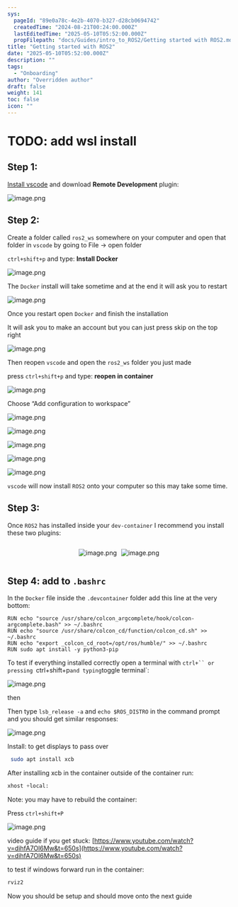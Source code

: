 ```yaml
---
sys:
  pageId: "89e0a78c-4e2b-4070-b327-d28cb0694742"
  createdTime: "2024-08-21T00:24:00.000Z"
  lastEditedTime: "2025-05-10T05:52:00.000Z"
  propFilepath: "docs/Guides/intro_to_ROS2/Getting started with ROS2.md"
title: "Getting started with ROS2"
date: "2025-05-10T05:52:00.000Z"
description: ""
tags:
  - "Onboarding"
author: "Overridden author"
draft: false
weight: 141
toc: false
icon: ""
---
```


# TODO: add wsl install

## Step 1:

[Install vscode](https://code.visualstudio.com/download) and download **Remote Development** plugin:

![image.png](https://prod-files-secure.s3.us-west-2.amazonaws.com/d518164a-d88e-44d1-a4ee-3adb3bd8bce0/efb52993-1881-4a40-b95e-6f020334f022/image.png?X-Amz-Algorithm=AWS4-HMAC-SHA256&X-Amz-Content-Sha256=UNSIGNED-PAYLOAD&X-Amz-Credential=ASIAZI2LB4662DJ2CRSG%2F20250521%2Fus-west-2%2Fs3%2Faws4_request&X-Amz-Date=20250521T004216Z&X-Amz-Expires=3600&X-Amz-Security-Token=IQoJb3JpZ2luX2VjEPj%2F%2F%2F%2F%2F%2F%2F%2F%2F%2FwEaCXVzLXdlc3QtMiJGMEQCIBp2rklgH9bTkOqytPtVq7%2F7525iIaJLBt0T%2FKDL3wYDAiBbpnjZoJY%2F9KKhhlXR3M45bb3MIX5727EblocUsrthmiqIBAix%2F%2F%2F%2F%2F%2F%2F%2F%2F%2F8BEAAaDDYzNzQyMzE4MzgwNSIM0HoyIgngnC3xox6CKtwDzg6HbTN13uTmgTZc%2BK5GjQpIlQOYpt45IYuly49eZRJxLxJzPxnOhRhyZyrozpo520XJCBaTvSuXvLl2Lzw8S%2BywTgV3clJrvlYdsuxcafvqv1ZOl8qMto9rsIO8uKMavrCHe3ZycZ%2BE36bC0yF7D%2FlviDnLc%2B8TIDj2vXtQN%2FNmVuGAzMcUruimaINcXbOMFKrs5FF0GxQVnB%2FI1a9C2estKa8dkMZU9k8thAgv4l07BaaZsi1KixGZLuHnQleax2R9KIo007D8OForRCP0rWM3auDNepNMlQr6xi7Wn3ohwW%2FMAC2bvsuHYP2IMccbqOIEVm0cB83IaQL5FXEqRkyL5Qyrvz3%2B%2FJRaNO0vXjcTemg7ToBlP8%2BJPX46JbRPLv6om%2B5pp2nl6kFSfdysSkZSdmqIJDXaVjRaqDA4eObUm9%2F8O4DuOQDZhxOEdF9WBCU3xOPPl85kWTSQaOpnqP4fFpqQcCNXUozDKXNOkxC13iQZ485rrbZrjNDrvo%2FwY6D16GrdsBRYwuVhBm%2F0xPmyiBUATiR94JwdDe%2BdRC5GnXl%2B%2B%2BN7Ek4TuoZF9KZF4NRL8KBeEQ38nMH7Vh%2BqwvGoV7wN2frTcXeQ516T9dymH7KW%2BAAKZZ%2F4mdcw16K0wQY6pgGyflgQC7cUHF6jUWNT6lEN1DWM0MuxQHNZIxMNRXlusPRtU4qGNhQHU9Uk1UfX07BBjv3Bof4d%2BGyaCHHFxYjQtjkk56QP7j9KeMUlYyU6gNp0Czu8VjMV93YFe0pgMBUHaeumUu4mnwT5f9LMt%2BnWFpxTh7eSC5pVmXt0HPrPVQMlRoKdCX739DPxMeApDO4MOCUVu1EBP9U8rFgHv4D%2BuYZJzSOu&X-Amz-Signature=55c99a570d348c25cb1024cedde4d11f4c17a89e0b444acc91fce90a92b1fa8c&X-Amz-SignedHeaders=host&x-id=GetObject)

## Step 2:

Create a folder called `ros2_ws` somewhere on your computer and open that folder in `vscode` by going to File → open folder 

`ctrl+shift+p` and type: **Install Docker**

![image.png](https://prod-files-secure.s3.us-west-2.amazonaws.com/d518164a-d88e-44d1-a4ee-3adb3bd8bce0/2269dc0e-1cd5-47ff-bceb-c04ad9b2eab0/image.png?X-Amz-Algorithm=AWS4-HMAC-SHA256&X-Amz-Content-Sha256=UNSIGNED-PAYLOAD&X-Amz-Credential=ASIAZI2LB4662DJ2CRSG%2F20250521%2Fus-west-2%2Fs3%2Faws4_request&X-Amz-Date=20250521T004216Z&X-Amz-Expires=3600&X-Amz-Security-Token=IQoJb3JpZ2luX2VjEPj%2F%2F%2F%2F%2F%2F%2F%2F%2F%2FwEaCXVzLXdlc3QtMiJGMEQCIBp2rklgH9bTkOqytPtVq7%2F7525iIaJLBt0T%2FKDL3wYDAiBbpnjZoJY%2F9KKhhlXR3M45bb3MIX5727EblocUsrthmiqIBAix%2F%2F%2F%2F%2F%2F%2F%2F%2F%2F8BEAAaDDYzNzQyMzE4MzgwNSIM0HoyIgngnC3xox6CKtwDzg6HbTN13uTmgTZc%2BK5GjQpIlQOYpt45IYuly49eZRJxLxJzPxnOhRhyZyrozpo520XJCBaTvSuXvLl2Lzw8S%2BywTgV3clJrvlYdsuxcafvqv1ZOl8qMto9rsIO8uKMavrCHe3ZycZ%2BE36bC0yF7D%2FlviDnLc%2B8TIDj2vXtQN%2FNmVuGAzMcUruimaINcXbOMFKrs5FF0GxQVnB%2FI1a9C2estKa8dkMZU9k8thAgv4l07BaaZsi1KixGZLuHnQleax2R9KIo007D8OForRCP0rWM3auDNepNMlQr6xi7Wn3ohwW%2FMAC2bvsuHYP2IMccbqOIEVm0cB83IaQL5FXEqRkyL5Qyrvz3%2B%2FJRaNO0vXjcTemg7ToBlP8%2BJPX46JbRPLv6om%2B5pp2nl6kFSfdysSkZSdmqIJDXaVjRaqDA4eObUm9%2F8O4DuOQDZhxOEdF9WBCU3xOPPl85kWTSQaOpnqP4fFpqQcCNXUozDKXNOkxC13iQZ485rrbZrjNDrvo%2FwY6D16GrdsBRYwuVhBm%2F0xPmyiBUATiR94JwdDe%2BdRC5GnXl%2B%2B%2BN7Ek4TuoZF9KZF4NRL8KBeEQ38nMH7Vh%2BqwvGoV7wN2frTcXeQ516T9dymH7KW%2BAAKZZ%2F4mdcw16K0wQY6pgGyflgQC7cUHF6jUWNT6lEN1DWM0MuxQHNZIxMNRXlusPRtU4qGNhQHU9Uk1UfX07BBjv3Bof4d%2BGyaCHHFxYjQtjkk56QP7j9KeMUlYyU6gNp0Czu8VjMV93YFe0pgMBUHaeumUu4mnwT5f9LMt%2BnWFpxTh7eSC5pVmXt0HPrPVQMlRoKdCX739DPxMeApDO4MOCUVu1EBP9U8rFgHv4D%2BuYZJzSOu&X-Amz-Signature=275fdab35dff2c234d07ba852ee31d8bd1c10e330ff160c7adfda56b3a5d7471&X-Amz-SignedHeaders=host&x-id=GetObject)

The `Docker` install will take sometime and at the end it will ask you to restart

![image.png](https://prod-files-secure.s3.us-west-2.amazonaws.com/d518164a-d88e-44d1-a4ee-3adb3bd8bce0/ed233f78-be33-4b1f-b89c-9c346c0e961e/image.png?X-Amz-Algorithm=AWS4-HMAC-SHA256&X-Amz-Content-Sha256=UNSIGNED-PAYLOAD&X-Amz-Credential=ASIAZI2LB4662DJ2CRSG%2F20250521%2Fus-west-2%2Fs3%2Faws4_request&X-Amz-Date=20250521T004216Z&X-Amz-Expires=3600&X-Amz-Security-Token=IQoJb3JpZ2luX2VjEPj%2F%2F%2F%2F%2F%2F%2F%2F%2F%2FwEaCXVzLXdlc3QtMiJGMEQCIBp2rklgH9bTkOqytPtVq7%2F7525iIaJLBt0T%2FKDL3wYDAiBbpnjZoJY%2F9KKhhlXR3M45bb3MIX5727EblocUsrthmiqIBAix%2F%2F%2F%2F%2F%2F%2F%2F%2F%2F8BEAAaDDYzNzQyMzE4MzgwNSIM0HoyIgngnC3xox6CKtwDzg6HbTN13uTmgTZc%2BK5GjQpIlQOYpt45IYuly49eZRJxLxJzPxnOhRhyZyrozpo520XJCBaTvSuXvLl2Lzw8S%2BywTgV3clJrvlYdsuxcafvqv1ZOl8qMto9rsIO8uKMavrCHe3ZycZ%2BE36bC0yF7D%2FlviDnLc%2B8TIDj2vXtQN%2FNmVuGAzMcUruimaINcXbOMFKrs5FF0GxQVnB%2FI1a9C2estKa8dkMZU9k8thAgv4l07BaaZsi1KixGZLuHnQleax2R9KIo007D8OForRCP0rWM3auDNepNMlQr6xi7Wn3ohwW%2FMAC2bvsuHYP2IMccbqOIEVm0cB83IaQL5FXEqRkyL5Qyrvz3%2B%2FJRaNO0vXjcTemg7ToBlP8%2BJPX46JbRPLv6om%2B5pp2nl6kFSfdysSkZSdmqIJDXaVjRaqDA4eObUm9%2F8O4DuOQDZhxOEdF9WBCU3xOPPl85kWTSQaOpnqP4fFpqQcCNXUozDKXNOkxC13iQZ485rrbZrjNDrvo%2FwY6D16GrdsBRYwuVhBm%2F0xPmyiBUATiR94JwdDe%2BdRC5GnXl%2B%2B%2BN7Ek4TuoZF9KZF4NRL8KBeEQ38nMH7Vh%2BqwvGoV7wN2frTcXeQ516T9dymH7KW%2BAAKZZ%2F4mdcw16K0wQY6pgGyflgQC7cUHF6jUWNT6lEN1DWM0MuxQHNZIxMNRXlusPRtU4qGNhQHU9Uk1UfX07BBjv3Bof4d%2BGyaCHHFxYjQtjkk56QP7j9KeMUlYyU6gNp0Czu8VjMV93YFe0pgMBUHaeumUu4mnwT5f9LMt%2BnWFpxTh7eSC5pVmXt0HPrPVQMlRoKdCX739DPxMeApDO4MOCUVu1EBP9U8rFgHv4D%2BuYZJzSOu&X-Amz-Signature=f6ed5c13ad1e3ba5154d47c3687bb4bafb79bcdd4aff419bb0e9860d67c03a54&X-Amz-SignedHeaders=host&x-id=GetObject)

Once you restart open `Docker` and finish the installation

It will ask you to make an account but you can just press skip on the top right

![image.png](https://prod-files-secure.s3.us-west-2.amazonaws.com/d518164a-d88e-44d1-a4ee-3adb3bd8bce0/21010ad9-1659-4fd9-9f59-9932a09b2a3d/image.png?X-Amz-Algorithm=AWS4-HMAC-SHA256&X-Amz-Content-Sha256=UNSIGNED-PAYLOAD&X-Amz-Credential=ASIAZI2LB4662DJ2CRSG%2F20250521%2Fus-west-2%2Fs3%2Faws4_request&X-Amz-Date=20250521T004216Z&X-Amz-Expires=3600&X-Amz-Security-Token=IQoJb3JpZ2luX2VjEPj%2F%2F%2F%2F%2F%2F%2F%2F%2F%2FwEaCXVzLXdlc3QtMiJGMEQCIBp2rklgH9bTkOqytPtVq7%2F7525iIaJLBt0T%2FKDL3wYDAiBbpnjZoJY%2F9KKhhlXR3M45bb3MIX5727EblocUsrthmiqIBAix%2F%2F%2F%2F%2F%2F%2F%2F%2F%2F8BEAAaDDYzNzQyMzE4MzgwNSIM0HoyIgngnC3xox6CKtwDzg6HbTN13uTmgTZc%2BK5GjQpIlQOYpt45IYuly49eZRJxLxJzPxnOhRhyZyrozpo520XJCBaTvSuXvLl2Lzw8S%2BywTgV3clJrvlYdsuxcafvqv1ZOl8qMto9rsIO8uKMavrCHe3ZycZ%2BE36bC0yF7D%2FlviDnLc%2B8TIDj2vXtQN%2FNmVuGAzMcUruimaINcXbOMFKrs5FF0GxQVnB%2FI1a9C2estKa8dkMZU9k8thAgv4l07BaaZsi1KixGZLuHnQleax2R9KIo007D8OForRCP0rWM3auDNepNMlQr6xi7Wn3ohwW%2FMAC2bvsuHYP2IMccbqOIEVm0cB83IaQL5FXEqRkyL5Qyrvz3%2B%2FJRaNO0vXjcTemg7ToBlP8%2BJPX46JbRPLv6om%2B5pp2nl6kFSfdysSkZSdmqIJDXaVjRaqDA4eObUm9%2F8O4DuOQDZhxOEdF9WBCU3xOPPl85kWTSQaOpnqP4fFpqQcCNXUozDKXNOkxC13iQZ485rrbZrjNDrvo%2FwY6D16GrdsBRYwuVhBm%2F0xPmyiBUATiR94JwdDe%2BdRC5GnXl%2B%2B%2BN7Ek4TuoZF9KZF4NRL8KBeEQ38nMH7Vh%2BqwvGoV7wN2frTcXeQ516T9dymH7KW%2BAAKZZ%2F4mdcw16K0wQY6pgGyflgQC7cUHF6jUWNT6lEN1DWM0MuxQHNZIxMNRXlusPRtU4qGNhQHU9Uk1UfX07BBjv3Bof4d%2BGyaCHHFxYjQtjkk56QP7j9KeMUlYyU6gNp0Czu8VjMV93YFe0pgMBUHaeumUu4mnwT5f9LMt%2BnWFpxTh7eSC5pVmXt0HPrPVQMlRoKdCX739DPxMeApDO4MOCUVu1EBP9U8rFgHv4D%2BuYZJzSOu&X-Amz-Signature=5791c90e648cb2757a7e15052555c01bc8b3c9dbf8a3567c8da40f366870e597&X-Amz-SignedHeaders=host&x-id=GetObject)

Then reopen `vscode` and open the `ros2_ws` folder you just made

press `ctrl+shift+p` and type: **reopen in container**

![image.png](https://prod-files-secure.s3.us-west-2.amazonaws.com/d518164a-d88e-44d1-a4ee-3adb3bd8bce0/4e93b8c2-41ad-488c-8095-c74205196118/image.png?X-Amz-Algorithm=AWS4-HMAC-SHA256&X-Amz-Content-Sha256=UNSIGNED-PAYLOAD&X-Amz-Credential=ASIAZI2LB4662DJ2CRSG%2F20250521%2Fus-west-2%2Fs3%2Faws4_request&X-Amz-Date=20250521T004216Z&X-Amz-Expires=3600&X-Amz-Security-Token=IQoJb3JpZ2luX2VjEPj%2F%2F%2F%2F%2F%2F%2F%2F%2F%2FwEaCXVzLXdlc3QtMiJGMEQCIBp2rklgH9bTkOqytPtVq7%2F7525iIaJLBt0T%2FKDL3wYDAiBbpnjZoJY%2F9KKhhlXR3M45bb3MIX5727EblocUsrthmiqIBAix%2F%2F%2F%2F%2F%2F%2F%2F%2F%2F8BEAAaDDYzNzQyMzE4MzgwNSIM0HoyIgngnC3xox6CKtwDzg6HbTN13uTmgTZc%2BK5GjQpIlQOYpt45IYuly49eZRJxLxJzPxnOhRhyZyrozpo520XJCBaTvSuXvLl2Lzw8S%2BywTgV3clJrvlYdsuxcafvqv1ZOl8qMto9rsIO8uKMavrCHe3ZycZ%2BE36bC0yF7D%2FlviDnLc%2B8TIDj2vXtQN%2FNmVuGAzMcUruimaINcXbOMFKrs5FF0GxQVnB%2FI1a9C2estKa8dkMZU9k8thAgv4l07BaaZsi1KixGZLuHnQleax2R9KIo007D8OForRCP0rWM3auDNepNMlQr6xi7Wn3ohwW%2FMAC2bvsuHYP2IMccbqOIEVm0cB83IaQL5FXEqRkyL5Qyrvz3%2B%2FJRaNO0vXjcTemg7ToBlP8%2BJPX46JbRPLv6om%2B5pp2nl6kFSfdysSkZSdmqIJDXaVjRaqDA4eObUm9%2F8O4DuOQDZhxOEdF9WBCU3xOPPl85kWTSQaOpnqP4fFpqQcCNXUozDKXNOkxC13iQZ485rrbZrjNDrvo%2FwY6D16GrdsBRYwuVhBm%2F0xPmyiBUATiR94JwdDe%2BdRC5GnXl%2B%2B%2BN7Ek4TuoZF9KZF4NRL8KBeEQ38nMH7Vh%2BqwvGoV7wN2frTcXeQ516T9dymH7KW%2BAAKZZ%2F4mdcw16K0wQY6pgGyflgQC7cUHF6jUWNT6lEN1DWM0MuxQHNZIxMNRXlusPRtU4qGNhQHU9Uk1UfX07BBjv3Bof4d%2BGyaCHHFxYjQtjkk56QP7j9KeMUlYyU6gNp0Czu8VjMV93YFe0pgMBUHaeumUu4mnwT5f9LMt%2BnWFpxTh7eSC5pVmXt0HPrPVQMlRoKdCX739DPxMeApDO4MOCUVu1EBP9U8rFgHv4D%2BuYZJzSOu&X-Amz-Signature=cae728bb91708652ba30e6e78421db938b82dd82a99aa46d9ed7212999241af1&X-Amz-SignedHeaders=host&x-id=GetObject)

Choose “Add configuration to workspace”

![image.png](https://prod-files-secure.s3.us-west-2.amazonaws.com/d518164a-d88e-44d1-a4ee-3adb3bd8bce0/9560b282-5060-4989-ba37-97e7b2c22476/image.png?X-Amz-Algorithm=AWS4-HMAC-SHA256&X-Amz-Content-Sha256=UNSIGNED-PAYLOAD&X-Amz-Credential=ASIAZI2LB4662DJ2CRSG%2F20250521%2Fus-west-2%2Fs3%2Faws4_request&X-Amz-Date=20250521T004216Z&X-Amz-Expires=3600&X-Amz-Security-Token=IQoJb3JpZ2luX2VjEPj%2F%2F%2F%2F%2F%2F%2F%2F%2F%2FwEaCXVzLXdlc3QtMiJGMEQCIBp2rklgH9bTkOqytPtVq7%2F7525iIaJLBt0T%2FKDL3wYDAiBbpnjZoJY%2F9KKhhlXR3M45bb3MIX5727EblocUsrthmiqIBAix%2F%2F%2F%2F%2F%2F%2F%2F%2F%2F8BEAAaDDYzNzQyMzE4MzgwNSIM0HoyIgngnC3xox6CKtwDzg6HbTN13uTmgTZc%2BK5GjQpIlQOYpt45IYuly49eZRJxLxJzPxnOhRhyZyrozpo520XJCBaTvSuXvLl2Lzw8S%2BywTgV3clJrvlYdsuxcafvqv1ZOl8qMto9rsIO8uKMavrCHe3ZycZ%2BE36bC0yF7D%2FlviDnLc%2B8TIDj2vXtQN%2FNmVuGAzMcUruimaINcXbOMFKrs5FF0GxQVnB%2FI1a9C2estKa8dkMZU9k8thAgv4l07BaaZsi1KixGZLuHnQleax2R9KIo007D8OForRCP0rWM3auDNepNMlQr6xi7Wn3ohwW%2FMAC2bvsuHYP2IMccbqOIEVm0cB83IaQL5FXEqRkyL5Qyrvz3%2B%2FJRaNO0vXjcTemg7ToBlP8%2BJPX46JbRPLv6om%2B5pp2nl6kFSfdysSkZSdmqIJDXaVjRaqDA4eObUm9%2F8O4DuOQDZhxOEdF9WBCU3xOPPl85kWTSQaOpnqP4fFpqQcCNXUozDKXNOkxC13iQZ485rrbZrjNDrvo%2FwY6D16GrdsBRYwuVhBm%2F0xPmyiBUATiR94JwdDe%2BdRC5GnXl%2B%2B%2BN7Ek4TuoZF9KZF4NRL8KBeEQ38nMH7Vh%2BqwvGoV7wN2frTcXeQ516T9dymH7KW%2BAAKZZ%2F4mdcw16K0wQY6pgGyflgQC7cUHF6jUWNT6lEN1DWM0MuxQHNZIxMNRXlusPRtU4qGNhQHU9Uk1UfX07BBjv3Bof4d%2BGyaCHHFxYjQtjkk56QP7j9KeMUlYyU6gNp0Czu8VjMV93YFe0pgMBUHaeumUu4mnwT5f9LMt%2BnWFpxTh7eSC5pVmXt0HPrPVQMlRoKdCX739DPxMeApDO4MOCUVu1EBP9U8rFgHv4D%2BuYZJzSOu&X-Amz-Signature=df4fc5bd33211516ccea7fd7c931b134adc51aaf8621159477b36cbd6a3d9ceb&X-Amz-SignedHeaders=host&x-id=GetObject)

![image.png](https://prod-files-secure.s3.us-west-2.amazonaws.com/d518164a-d88e-44d1-a4ee-3adb3bd8bce0/2ee63f81-886b-48e8-a553-dc6e5eac99e4/image.png?X-Amz-Algorithm=AWS4-HMAC-SHA256&X-Amz-Content-Sha256=UNSIGNED-PAYLOAD&X-Amz-Credential=ASIAZI2LB4662DJ2CRSG%2F20250521%2Fus-west-2%2Fs3%2Faws4_request&X-Amz-Date=20250521T004216Z&X-Amz-Expires=3600&X-Amz-Security-Token=IQoJb3JpZ2luX2VjEPj%2F%2F%2F%2F%2F%2F%2F%2F%2F%2FwEaCXVzLXdlc3QtMiJGMEQCIBp2rklgH9bTkOqytPtVq7%2F7525iIaJLBt0T%2FKDL3wYDAiBbpnjZoJY%2F9KKhhlXR3M45bb3MIX5727EblocUsrthmiqIBAix%2F%2F%2F%2F%2F%2F%2F%2F%2F%2F8BEAAaDDYzNzQyMzE4MzgwNSIM0HoyIgngnC3xox6CKtwDzg6HbTN13uTmgTZc%2BK5GjQpIlQOYpt45IYuly49eZRJxLxJzPxnOhRhyZyrozpo520XJCBaTvSuXvLl2Lzw8S%2BywTgV3clJrvlYdsuxcafvqv1ZOl8qMto9rsIO8uKMavrCHe3ZycZ%2BE36bC0yF7D%2FlviDnLc%2B8TIDj2vXtQN%2FNmVuGAzMcUruimaINcXbOMFKrs5FF0GxQVnB%2FI1a9C2estKa8dkMZU9k8thAgv4l07BaaZsi1KixGZLuHnQleax2R9KIo007D8OForRCP0rWM3auDNepNMlQr6xi7Wn3ohwW%2FMAC2bvsuHYP2IMccbqOIEVm0cB83IaQL5FXEqRkyL5Qyrvz3%2B%2FJRaNO0vXjcTemg7ToBlP8%2BJPX46JbRPLv6om%2B5pp2nl6kFSfdysSkZSdmqIJDXaVjRaqDA4eObUm9%2F8O4DuOQDZhxOEdF9WBCU3xOPPl85kWTSQaOpnqP4fFpqQcCNXUozDKXNOkxC13iQZ485rrbZrjNDrvo%2FwY6D16GrdsBRYwuVhBm%2F0xPmyiBUATiR94JwdDe%2BdRC5GnXl%2B%2B%2BN7Ek4TuoZF9KZF4NRL8KBeEQ38nMH7Vh%2BqwvGoV7wN2frTcXeQ516T9dymH7KW%2BAAKZZ%2F4mdcw16K0wQY6pgGyflgQC7cUHF6jUWNT6lEN1DWM0MuxQHNZIxMNRXlusPRtU4qGNhQHU9Uk1UfX07BBjv3Bof4d%2BGyaCHHFxYjQtjkk56QP7j9KeMUlYyU6gNp0Czu8VjMV93YFe0pgMBUHaeumUu4mnwT5f9LMt%2BnWFpxTh7eSC5pVmXt0HPrPVQMlRoKdCX739DPxMeApDO4MOCUVu1EBP9U8rFgHv4D%2BuYZJzSOu&X-Amz-Signature=77f0c1f1f8343233b524c90505724ff650216c721c7c3c744a507c2befc96491&X-Amz-SignedHeaders=host&x-id=GetObject)

![image.png](https://prod-files-secure.s3.us-west-2.amazonaws.com/d518164a-d88e-44d1-a4ee-3adb3bd8bce0/ae1580b2-b048-407e-aed9-b584224a7a04/image.png?X-Amz-Algorithm=AWS4-HMAC-SHA256&X-Amz-Content-Sha256=UNSIGNED-PAYLOAD&X-Amz-Credential=ASIAZI2LB4662DJ2CRSG%2F20250521%2Fus-west-2%2Fs3%2Faws4_request&X-Amz-Date=20250521T004216Z&X-Amz-Expires=3600&X-Amz-Security-Token=IQoJb3JpZ2luX2VjEPj%2F%2F%2F%2F%2F%2F%2F%2F%2F%2FwEaCXVzLXdlc3QtMiJGMEQCIBp2rklgH9bTkOqytPtVq7%2F7525iIaJLBt0T%2FKDL3wYDAiBbpnjZoJY%2F9KKhhlXR3M45bb3MIX5727EblocUsrthmiqIBAix%2F%2F%2F%2F%2F%2F%2F%2F%2F%2F8BEAAaDDYzNzQyMzE4MzgwNSIM0HoyIgngnC3xox6CKtwDzg6HbTN13uTmgTZc%2BK5GjQpIlQOYpt45IYuly49eZRJxLxJzPxnOhRhyZyrozpo520XJCBaTvSuXvLl2Lzw8S%2BywTgV3clJrvlYdsuxcafvqv1ZOl8qMto9rsIO8uKMavrCHe3ZycZ%2BE36bC0yF7D%2FlviDnLc%2B8TIDj2vXtQN%2FNmVuGAzMcUruimaINcXbOMFKrs5FF0GxQVnB%2FI1a9C2estKa8dkMZU9k8thAgv4l07BaaZsi1KixGZLuHnQleax2R9KIo007D8OForRCP0rWM3auDNepNMlQr6xi7Wn3ohwW%2FMAC2bvsuHYP2IMccbqOIEVm0cB83IaQL5FXEqRkyL5Qyrvz3%2B%2FJRaNO0vXjcTemg7ToBlP8%2BJPX46JbRPLv6om%2B5pp2nl6kFSfdysSkZSdmqIJDXaVjRaqDA4eObUm9%2F8O4DuOQDZhxOEdF9WBCU3xOPPl85kWTSQaOpnqP4fFpqQcCNXUozDKXNOkxC13iQZ485rrbZrjNDrvo%2FwY6D16GrdsBRYwuVhBm%2F0xPmyiBUATiR94JwdDe%2BdRC5GnXl%2B%2B%2BN7Ek4TuoZF9KZF4NRL8KBeEQ38nMH7Vh%2BqwvGoV7wN2frTcXeQ516T9dymH7KW%2BAAKZZ%2F4mdcw16K0wQY6pgGyflgQC7cUHF6jUWNT6lEN1DWM0MuxQHNZIxMNRXlusPRtU4qGNhQHU9Uk1UfX07BBjv3Bof4d%2BGyaCHHFxYjQtjkk56QP7j9KeMUlYyU6gNp0Czu8VjMV93YFe0pgMBUHaeumUu4mnwT5f9LMt%2BnWFpxTh7eSC5pVmXt0HPrPVQMlRoKdCX739DPxMeApDO4MOCUVu1EBP9U8rFgHv4D%2BuYZJzSOu&X-Amz-Signature=1e30c61bb1dce52a36acde9c341fdd2d88334eb3fa190ae87f3278db174271b6&X-Amz-SignedHeaders=host&x-id=GetObject)

![image.png](https://prod-files-secure.s3.us-west-2.amazonaws.com/d518164a-d88e-44d1-a4ee-3adb3bd8bce0/53255b28-f75e-430f-b9e3-c0ac8577e42b/image.png?X-Amz-Algorithm=AWS4-HMAC-SHA256&X-Amz-Content-Sha256=UNSIGNED-PAYLOAD&X-Amz-Credential=ASIAZI2LB4662DJ2CRSG%2F20250521%2Fus-west-2%2Fs3%2Faws4_request&X-Amz-Date=20250521T004216Z&X-Amz-Expires=3600&X-Amz-Security-Token=IQoJb3JpZ2luX2VjEPj%2F%2F%2F%2F%2F%2F%2F%2F%2F%2FwEaCXVzLXdlc3QtMiJGMEQCIBp2rklgH9bTkOqytPtVq7%2F7525iIaJLBt0T%2FKDL3wYDAiBbpnjZoJY%2F9KKhhlXR3M45bb3MIX5727EblocUsrthmiqIBAix%2F%2F%2F%2F%2F%2F%2F%2F%2F%2F8BEAAaDDYzNzQyMzE4MzgwNSIM0HoyIgngnC3xox6CKtwDzg6HbTN13uTmgTZc%2BK5GjQpIlQOYpt45IYuly49eZRJxLxJzPxnOhRhyZyrozpo520XJCBaTvSuXvLl2Lzw8S%2BywTgV3clJrvlYdsuxcafvqv1ZOl8qMto9rsIO8uKMavrCHe3ZycZ%2BE36bC0yF7D%2FlviDnLc%2B8TIDj2vXtQN%2FNmVuGAzMcUruimaINcXbOMFKrs5FF0GxQVnB%2FI1a9C2estKa8dkMZU9k8thAgv4l07BaaZsi1KixGZLuHnQleax2R9KIo007D8OForRCP0rWM3auDNepNMlQr6xi7Wn3ohwW%2FMAC2bvsuHYP2IMccbqOIEVm0cB83IaQL5FXEqRkyL5Qyrvz3%2B%2FJRaNO0vXjcTemg7ToBlP8%2BJPX46JbRPLv6om%2B5pp2nl6kFSfdysSkZSdmqIJDXaVjRaqDA4eObUm9%2F8O4DuOQDZhxOEdF9WBCU3xOPPl85kWTSQaOpnqP4fFpqQcCNXUozDKXNOkxC13iQZ485rrbZrjNDrvo%2FwY6D16GrdsBRYwuVhBm%2F0xPmyiBUATiR94JwdDe%2BdRC5GnXl%2B%2B%2BN7Ek4TuoZF9KZF4NRL8KBeEQ38nMH7Vh%2BqwvGoV7wN2frTcXeQ516T9dymH7KW%2BAAKZZ%2F4mdcw16K0wQY6pgGyflgQC7cUHF6jUWNT6lEN1DWM0MuxQHNZIxMNRXlusPRtU4qGNhQHU9Uk1UfX07BBjv3Bof4d%2BGyaCHHFxYjQtjkk56QP7j9KeMUlYyU6gNp0Czu8VjMV93YFe0pgMBUHaeumUu4mnwT5f9LMt%2BnWFpxTh7eSC5pVmXt0HPrPVQMlRoKdCX739DPxMeApDO4MOCUVu1EBP9U8rFgHv4D%2BuYZJzSOu&X-Amz-Signature=cfc736759080f6373cbea74ffbf9053e170901d4587dc9b65f4a416d01d4e05a&X-Amz-SignedHeaders=host&x-id=GetObject)

![image.png](https://prod-files-secure.s3.us-west-2.amazonaws.com/d518164a-d88e-44d1-a4ee-3adb3bd8bce0/7c562767-5af9-4ffb-97d1-327bcdf4ee00/image.png?X-Amz-Algorithm=AWS4-HMAC-SHA256&X-Amz-Content-Sha256=UNSIGNED-PAYLOAD&X-Amz-Credential=ASIAZI2LB4662DJ2CRSG%2F20250521%2Fus-west-2%2Fs3%2Faws4_request&X-Amz-Date=20250521T004216Z&X-Amz-Expires=3600&X-Amz-Security-Token=IQoJb3JpZ2luX2VjEPj%2F%2F%2F%2F%2F%2F%2F%2F%2F%2FwEaCXVzLXdlc3QtMiJGMEQCIBp2rklgH9bTkOqytPtVq7%2F7525iIaJLBt0T%2FKDL3wYDAiBbpnjZoJY%2F9KKhhlXR3M45bb3MIX5727EblocUsrthmiqIBAix%2F%2F%2F%2F%2F%2F%2F%2F%2F%2F8BEAAaDDYzNzQyMzE4MzgwNSIM0HoyIgngnC3xox6CKtwDzg6HbTN13uTmgTZc%2BK5GjQpIlQOYpt45IYuly49eZRJxLxJzPxnOhRhyZyrozpo520XJCBaTvSuXvLl2Lzw8S%2BywTgV3clJrvlYdsuxcafvqv1ZOl8qMto9rsIO8uKMavrCHe3ZycZ%2BE36bC0yF7D%2FlviDnLc%2B8TIDj2vXtQN%2FNmVuGAzMcUruimaINcXbOMFKrs5FF0GxQVnB%2FI1a9C2estKa8dkMZU9k8thAgv4l07BaaZsi1KixGZLuHnQleax2R9KIo007D8OForRCP0rWM3auDNepNMlQr6xi7Wn3ohwW%2FMAC2bvsuHYP2IMccbqOIEVm0cB83IaQL5FXEqRkyL5Qyrvz3%2B%2FJRaNO0vXjcTemg7ToBlP8%2BJPX46JbRPLv6om%2B5pp2nl6kFSfdysSkZSdmqIJDXaVjRaqDA4eObUm9%2F8O4DuOQDZhxOEdF9WBCU3xOPPl85kWTSQaOpnqP4fFpqQcCNXUozDKXNOkxC13iQZ485rrbZrjNDrvo%2FwY6D16GrdsBRYwuVhBm%2F0xPmyiBUATiR94JwdDe%2BdRC5GnXl%2B%2B%2BN7Ek4TuoZF9KZF4NRL8KBeEQ38nMH7Vh%2BqwvGoV7wN2frTcXeQ516T9dymH7KW%2BAAKZZ%2F4mdcw16K0wQY6pgGyflgQC7cUHF6jUWNT6lEN1DWM0MuxQHNZIxMNRXlusPRtU4qGNhQHU9Uk1UfX07BBjv3Bof4d%2BGyaCHHFxYjQtjkk56QP7j9KeMUlYyU6gNp0Czu8VjMV93YFe0pgMBUHaeumUu4mnwT5f9LMt%2BnWFpxTh7eSC5pVmXt0HPrPVQMlRoKdCX739DPxMeApDO4MOCUVu1EBP9U8rFgHv4D%2BuYZJzSOu&X-Amz-Signature=84f0bdabdcbbaf17cc2eb1900524178ca40f29da09252a675ebcf8eece88f900&X-Amz-SignedHeaders=host&x-id=GetObject)

`vscode` will now install `ROS2` onto your computer so this may take some time.

## Step 3:

Once `ROS2` has installed inside your `dev-container` I recommend you install these two plugins:

<div style="display: flex;flex-direction: row; column-gap:10px; max-width: 630px;justify-content: center;">
<div>

![image.png](https://prod-files-secure.s3.us-west-2.amazonaws.com/d518164a-d88e-44d1-a4ee-3adb3bd8bce0/3fc3d550-5a54-4ba1-ba6b-faa01cdb7369/image.png?X-Amz-Algorithm=AWS4-HMAC-SHA256&X-Amz-Content-Sha256=UNSIGNED-PAYLOAD&X-Amz-Credential=ASIAZI2LB466SP5E5MJJ%2F20250521%2Fus-west-2%2Fs3%2Faws4_request&X-Amz-Date=20250521T004219Z&X-Amz-Expires=3600&X-Amz-Security-Token=IQoJb3JpZ2luX2VjEPj%2F%2F%2F%2F%2F%2F%2F%2F%2F%2FwEaCXVzLXdlc3QtMiJGMEQCIGgVxZ3Jc2HMo2fRo0H3%2BYJ1lVcMKEh0B6WvoYmPAsznAiBSgQOke5HMtA2H3PUA71%2B9lHAldTwS8qF6ub3g1KmBUSqIBAix%2F%2F%2F%2F%2F%2F%2F%2F%2F%2F8BEAAaDDYzNzQyMzE4MzgwNSIMEjLcVZcEfzeERwXsKtwDsdD0Kbkqaq1DrrWoLFIa%2Fo12LPPtwsKs3mkqETGhpnG4jlI9zveOwET86Yl8vHMWsNiu%2Fx20cUi%2FA9IS4tJMxGIDvgio8r8SqJ1E0cF1sdX7%2BkefXSEai8cmynvs8uG%2Bg7IiMOyFMUXcHTyiGPDXq3RLBYJbJx%2BdnK3G%2BoMy%2BhqEfGjPHwwlVUinjzALtlXl2ixPaMInakHfmcgXLQDPaSn7y7xReHeKcj3Xm3geqbeN%2BIBE4Q2wNfJbpoxUJ4T5Zf8EQYFDXQ6AXAAd6zZ6ZY8yiMU1uuvwYOmyfx%2BN4q1laqehMvmmGm70arxaaijzcn0mij58gt58nSX2wofB2%2BhCy496nHEIMpJ31eQJN68KiL5RGfbu1fKQ%2FDrNN4OamM61q6DITfsIaDaUzfFf7EKXlHhVopEStHlb2dFJ1okNC6vTA1774VHxScLNHzGCCnayUmq4S3MNzD9C17S2%2FimCvpwPtwyjpIZ1dE%2F7BzOUKhUAMy1s1o%2FfiAE1%2B6pjR7mB9YD6bKtgMi7hyFVEHOkfaJtOC39GUHrMwbsVTFz%2ByXYqgi0%2FYBd4lCjGexC5HurokwvalwzB6FhNdHP3b1KSs7wqoX%2FO0yRiGmxcJJMvTvkG8n%2B9ecjOeNowqKO0wQY6pgFqOTmuwa7L5jb01EwPEcaBom6uAR1kD83S3q6GzGj83djOevPDFNDIISwdjB7D1dLWbfDgUwbOIO43a%2FAuydUDFmwrqbMsovflECMyeZ4Hh7MYr5Fr56HOJa49%2BDWp%2F%2BJmQjsE90rcwR7%2BVrgJjxtSfHxMX6ykoxcV%2BruGo1W43nRBJacj5t5xd1plsC77VP%2BRCJqWmEfv%2Bp4pTeqBAudwgdp3dnB6&X-Amz-Signature=5456124df8fe38d4358a021be77d7493c814bafe408b9b489c91d020c8d3400d&X-Amz-SignedHeaders=host&x-id=GetObject)

</div>
<div>

![image.png](https://prod-files-secure.s3.us-west-2.amazonaws.com/d518164a-d88e-44d1-a4ee-3adb3bd8bce0/d994cc66-13c2-4093-a5a3-f84cf4601a82/image.png?X-Amz-Algorithm=AWS4-HMAC-SHA256&X-Amz-Content-Sha256=UNSIGNED-PAYLOAD&X-Amz-Credential=ASIAZI2LB466X6HWCLAV%2F20250521%2Fus-west-2%2Fs3%2Faws4_request&X-Amz-Date=20250521T004220Z&X-Amz-Expires=3600&X-Amz-Security-Token=IQoJb3JpZ2luX2VjEPj%2F%2F%2F%2F%2F%2F%2F%2F%2F%2FwEaCXVzLXdlc3QtMiJHMEUCIHCehdvYdqah0cFMFEBx%2BcBc%2FJUSWjBuSwbEW5wD5KEoAiEA9mZ1xb4rxa8eaTJRlPcx4jwVwQOZqAmSXI7%2BJAq3t%2BMqiAQIsf%2F%2F%2F%2F%2F%2F%2F%2F%2F%2FARAAGgw2Mzc0MjMxODM4MDUiDNtJeV4HCPb1U0oM%2BSrcAyo1dqRwnk4U12YUNPEC3pgKWgFv410VazOQaVatV4UY7%2Fl676it0F2Z8YwskFbJowkE4yWSOkwMQZI9C2k7zPlx%2BJBmPe7nitZyEO%2BYj9jp0xaUKu2r6qdyyFJ%2BKnREk2XVC0r2twDUrVkAdDTeywFvWQeR2pu%2BehTSFvE4EUVaZ65uQZF4M4U82TWcKYMU6USIUtDCZf5vwNbAwQs6ajBX6hQmvwzsV1RHQtAHNiWpdcRfy16Mldej54YqFhmpq1ESQSzvAJUgylV8Y43K2QttBcriTkl1AwNGHtttbvumnqihvRHheX4c0YqDsebp1T0J%2FRBjm6FATq1u0F11H6n5gb25t5L0MEgHeXKLPxdXuikGXEwPUxBzGikh%2FttcCXEFuCHrnWxWvwIyAk7HF8heYU6j%2BHkBsWhQvieVfuP26z39EQZmDigrrEuRF9CSukc5M3zdnpU3OY%2B%2FhmkXzj7wIqeECLMbFTW9cZ6PIAt54riEY5t%2FlJIzs4uxEH5%2BAxd9%2F8%2BMfKwKx3Q%2BZLnXSBA%2F%2BN2b7%2FHGE4fz16i5B1wBl1kbHHCpgG4JVH8sT9NO%2B9tPhC7xS%2FlemBRfGg48q3gMB5q2ZWqQp9KDV4bAqo8Gf41bqzZRi9iWNIaBMM2itMEGOqUBYryJ%2FG0QM3w%2FcqEMI8oNd2Lob0DmZCcjSZgDJZSGhxdaEdU7hNibnnWTxNldxxr3u9HJvM6UupPT7NJeUjh4oMdib1oR1II%2FbcpozuPwXZovbR1yh7t8PlBBZewVHylwaBqVY7m2jv1M0tAX10UQIW3dta4PubvrQaWAf8Fg%2ByhlGBHRP0ks12bSrtqzaovN3NKgGbfEacZstLG05xVCU%2BdZmNon&X-Amz-Signature=a56e9212867f0a751fb83accdc9d187a89e58a89c876b6a4cf2c21ce49aed8ec&X-Amz-SignedHeaders=host&x-id=GetObject)

</div>
</div>

## Step 4: add to `.bashrc`

In the `Docker` file inside the `.devcontainer` folder add this line at the very bottom: 

```docker
RUN echo "source /usr/share/colcon_argcomplete/hook/colcon-argcomplete.bash" >> ~/.bashrc
RUN echo "source /usr/share/colcon_cd/function/colcon_cd.sh" >> ~/.bashrc
RUN echo "export _colcon_cd_root=/opt/ros/humble/" >> ~/.bashrc
RUN sudo apt install -y python3-pip 
```

To test if everything installed correctly open a terminal with `ctrl+`` or pressing `ctrl+shift+p` and typing `toggle terminal`:

![image.png](https://prod-files-secure.s3.us-west-2.amazonaws.com/d518164a-d88e-44d1-a4ee-3adb3bd8bce0/6a4943d8-b04e-4c02-9a58-775f3384d1a5/image.png?X-Amz-Algorithm=AWS4-HMAC-SHA256&X-Amz-Content-Sha256=UNSIGNED-PAYLOAD&X-Amz-Credential=ASIAZI2LB4662DJ2CRSG%2F20250521%2Fus-west-2%2Fs3%2Faws4_request&X-Amz-Date=20250521T004216Z&X-Amz-Expires=3600&X-Amz-Security-Token=IQoJb3JpZ2luX2VjEPj%2F%2F%2F%2F%2F%2F%2F%2F%2F%2FwEaCXVzLXdlc3QtMiJGMEQCIBp2rklgH9bTkOqytPtVq7%2F7525iIaJLBt0T%2FKDL3wYDAiBbpnjZoJY%2F9KKhhlXR3M45bb3MIX5727EblocUsrthmiqIBAix%2F%2F%2F%2F%2F%2F%2F%2F%2F%2F8BEAAaDDYzNzQyMzE4MzgwNSIM0HoyIgngnC3xox6CKtwDzg6HbTN13uTmgTZc%2BK5GjQpIlQOYpt45IYuly49eZRJxLxJzPxnOhRhyZyrozpo520XJCBaTvSuXvLl2Lzw8S%2BywTgV3clJrvlYdsuxcafvqv1ZOl8qMto9rsIO8uKMavrCHe3ZycZ%2BE36bC0yF7D%2FlviDnLc%2B8TIDj2vXtQN%2FNmVuGAzMcUruimaINcXbOMFKrs5FF0GxQVnB%2FI1a9C2estKa8dkMZU9k8thAgv4l07BaaZsi1KixGZLuHnQleax2R9KIo007D8OForRCP0rWM3auDNepNMlQr6xi7Wn3ohwW%2FMAC2bvsuHYP2IMccbqOIEVm0cB83IaQL5FXEqRkyL5Qyrvz3%2B%2FJRaNO0vXjcTemg7ToBlP8%2BJPX46JbRPLv6om%2B5pp2nl6kFSfdysSkZSdmqIJDXaVjRaqDA4eObUm9%2F8O4DuOQDZhxOEdF9WBCU3xOPPl85kWTSQaOpnqP4fFpqQcCNXUozDKXNOkxC13iQZ485rrbZrjNDrvo%2FwY6D16GrdsBRYwuVhBm%2F0xPmyiBUATiR94JwdDe%2BdRC5GnXl%2B%2B%2BN7Ek4TuoZF9KZF4NRL8KBeEQ38nMH7Vh%2BqwvGoV7wN2frTcXeQ516T9dymH7KW%2BAAKZZ%2F4mdcw16K0wQY6pgGyflgQC7cUHF6jUWNT6lEN1DWM0MuxQHNZIxMNRXlusPRtU4qGNhQHU9Uk1UfX07BBjv3Bof4d%2BGyaCHHFxYjQtjkk56QP7j9KeMUlYyU6gNp0Czu8VjMV93YFe0pgMBUHaeumUu4mnwT5f9LMt%2BnWFpxTh7eSC5pVmXt0HPrPVQMlRoKdCX739DPxMeApDO4MOCUVu1EBP9U8rFgHv4D%2BuYZJzSOu&X-Amz-Signature=7a7e1ec9d2ebbb8e26321bcd0abc6299a15f84292e1114f2714694ffd22d585d&X-Amz-SignedHeaders=host&x-id=GetObject)

then 

Then type `lsb_release -a` and `echo $ROS_DISTRO` in the command prompt and you should get similar responses:

![image.png](https://prod-files-secure.s3.us-west-2.amazonaws.com/d518164a-d88e-44d1-a4ee-3adb3bd8bce0/3e635dec-a805-4e85-8b9e-d000e5b71a4e/image.png?X-Amz-Algorithm=AWS4-HMAC-SHA256&X-Amz-Content-Sha256=UNSIGNED-PAYLOAD&X-Amz-Credential=ASIAZI2LB4662DJ2CRSG%2F20250521%2Fus-west-2%2Fs3%2Faws4_request&X-Amz-Date=20250521T004216Z&X-Amz-Expires=3600&X-Amz-Security-Token=IQoJb3JpZ2luX2VjEPj%2F%2F%2F%2F%2F%2F%2F%2F%2F%2FwEaCXVzLXdlc3QtMiJGMEQCIBp2rklgH9bTkOqytPtVq7%2F7525iIaJLBt0T%2FKDL3wYDAiBbpnjZoJY%2F9KKhhlXR3M45bb3MIX5727EblocUsrthmiqIBAix%2F%2F%2F%2F%2F%2F%2F%2F%2F%2F8BEAAaDDYzNzQyMzE4MzgwNSIM0HoyIgngnC3xox6CKtwDzg6HbTN13uTmgTZc%2BK5GjQpIlQOYpt45IYuly49eZRJxLxJzPxnOhRhyZyrozpo520XJCBaTvSuXvLl2Lzw8S%2BywTgV3clJrvlYdsuxcafvqv1ZOl8qMto9rsIO8uKMavrCHe3ZycZ%2BE36bC0yF7D%2FlviDnLc%2B8TIDj2vXtQN%2FNmVuGAzMcUruimaINcXbOMFKrs5FF0GxQVnB%2FI1a9C2estKa8dkMZU9k8thAgv4l07BaaZsi1KixGZLuHnQleax2R9KIo007D8OForRCP0rWM3auDNepNMlQr6xi7Wn3ohwW%2FMAC2bvsuHYP2IMccbqOIEVm0cB83IaQL5FXEqRkyL5Qyrvz3%2B%2FJRaNO0vXjcTemg7ToBlP8%2BJPX46JbRPLv6om%2B5pp2nl6kFSfdysSkZSdmqIJDXaVjRaqDA4eObUm9%2F8O4DuOQDZhxOEdF9WBCU3xOPPl85kWTSQaOpnqP4fFpqQcCNXUozDKXNOkxC13iQZ485rrbZrjNDrvo%2FwY6D16GrdsBRYwuVhBm%2F0xPmyiBUATiR94JwdDe%2BdRC5GnXl%2B%2B%2BN7Ek4TuoZF9KZF4NRL8KBeEQ38nMH7Vh%2BqwvGoV7wN2frTcXeQ516T9dymH7KW%2BAAKZZ%2F4mdcw16K0wQY6pgGyflgQC7cUHF6jUWNT6lEN1DWM0MuxQHNZIxMNRXlusPRtU4qGNhQHU9Uk1UfX07BBjv3Bof4d%2BGyaCHHFxYjQtjkk56QP7j9KeMUlYyU6gNp0Czu8VjMV93YFe0pgMBUHaeumUu4mnwT5f9LMt%2BnWFpxTh7eSC5pVmXt0HPrPVQMlRoKdCX739DPxMeApDO4MOCUVu1EBP9U8rFgHv4D%2BuYZJzSOu&X-Amz-Signature=9c3e5a5b2a19275443d61e901f026f409dac72ef434907cec07535b1c48f6f74&X-Amz-SignedHeaders=host&x-id=GetObject)

Install:  to get displays to pass over

```bash
 sudo apt install xcb
```

After installing xcb in the container outside of the container run:

```python
xhost +local:
```

Note: you may have to rebuild the container:

Press `ctrl+shift+P`

![image.png](https://prod-files-secure.s3.us-west-2.amazonaws.com/d518164a-d88e-44d1-a4ee-3adb3bd8bce0/6c2be660-2618-4c38-9c26-53554f7a0b7b/image.png?X-Amz-Algorithm=AWS4-HMAC-SHA256&X-Amz-Content-Sha256=UNSIGNED-PAYLOAD&X-Amz-Credential=ASIAZI2LB4662DJ2CRSG%2F20250521%2Fus-west-2%2Fs3%2Faws4_request&X-Amz-Date=20250521T004216Z&X-Amz-Expires=3600&X-Amz-Security-Token=IQoJb3JpZ2luX2VjEPj%2F%2F%2F%2F%2F%2F%2F%2F%2F%2FwEaCXVzLXdlc3QtMiJGMEQCIBp2rklgH9bTkOqytPtVq7%2F7525iIaJLBt0T%2FKDL3wYDAiBbpnjZoJY%2F9KKhhlXR3M45bb3MIX5727EblocUsrthmiqIBAix%2F%2F%2F%2F%2F%2F%2F%2F%2F%2F8BEAAaDDYzNzQyMzE4MzgwNSIM0HoyIgngnC3xox6CKtwDzg6HbTN13uTmgTZc%2BK5GjQpIlQOYpt45IYuly49eZRJxLxJzPxnOhRhyZyrozpo520XJCBaTvSuXvLl2Lzw8S%2BywTgV3clJrvlYdsuxcafvqv1ZOl8qMto9rsIO8uKMavrCHe3ZycZ%2BE36bC0yF7D%2FlviDnLc%2B8TIDj2vXtQN%2FNmVuGAzMcUruimaINcXbOMFKrs5FF0GxQVnB%2FI1a9C2estKa8dkMZU9k8thAgv4l07BaaZsi1KixGZLuHnQleax2R9KIo007D8OForRCP0rWM3auDNepNMlQr6xi7Wn3ohwW%2FMAC2bvsuHYP2IMccbqOIEVm0cB83IaQL5FXEqRkyL5Qyrvz3%2B%2FJRaNO0vXjcTemg7ToBlP8%2BJPX46JbRPLv6om%2B5pp2nl6kFSfdysSkZSdmqIJDXaVjRaqDA4eObUm9%2F8O4DuOQDZhxOEdF9WBCU3xOPPl85kWTSQaOpnqP4fFpqQcCNXUozDKXNOkxC13iQZ485rrbZrjNDrvo%2FwY6D16GrdsBRYwuVhBm%2F0xPmyiBUATiR94JwdDe%2BdRC5GnXl%2B%2B%2BN7Ek4TuoZF9KZF4NRL8KBeEQ38nMH7Vh%2BqwvGoV7wN2frTcXeQ516T9dymH7KW%2BAAKZZ%2F4mdcw16K0wQY6pgGyflgQC7cUHF6jUWNT6lEN1DWM0MuxQHNZIxMNRXlusPRtU4qGNhQHU9Uk1UfX07BBjv3Bof4d%2BGyaCHHFxYjQtjkk56QP7j9KeMUlYyU6gNp0Czu8VjMV93YFe0pgMBUHaeumUu4mnwT5f9LMt%2BnWFpxTh7eSC5pVmXt0HPrPVQMlRoKdCX739DPxMeApDO4MOCUVu1EBP9U8rFgHv4D%2BuYZJzSOu&X-Amz-Signature=1735ae9122bd64a11730f03d95f420305800e3f829bd3c9acf1ecad95cd0463c&X-Amz-SignedHeaders=host&x-id=GetObject)

video guide if you get stuck: [https://www.youtube.com/watch?v=dihfA7Ol6Mw&t=650s](https://www.youtube.com/watch?v=dihfA7Ol6Mw&t=650s)

to test if windows forward run in the container:

```bash
rviz2
```

Now you should be setup and should move onto the next guide 
